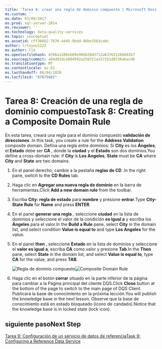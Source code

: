 ```yaml
---
title: 'Tarea 8: crear una regla de dominio compuesto | Microsoft Docs'
ms.custom: ''
ms.date: 03/09/2017
ms.prod: sql-server-2014
ms.reviewer: ''
ms.technology: data-quality-services
ms.topic: conceptual
ms.assetid: cff3b662-7876-4445-9bdd-96be35b3ca0c
author: lrtoyou1223
ms.author: lle
ms.openlocfilehash: 4766a1206eb09e98bb20d3712a63762126b682b7
ms.sourcegitcommit: ad4d92dce894592a259721a1571b1d8736abacdb
ms.translationtype: MT
ms.contentlocale: es-ES
ms.lasthandoff: 08/04/2020
ms.locfileid: "87675682"
---
```

# <a name="task-8-creating-a-composite-domain-rule"></a><span data-ttu-id="7684c-102">Tarea 8: Creación de una regla de dominio compuesto</span><span class="sxs-lookup"><span data-stu-id="7684c-102">Task 8: Creating a Composite Domain Rule</span></span>
  <span data-ttu-id="7684c-103">En esta tarea, creará una regla para el dominio compuesto **validación de direcciones** .</span><span class="sxs-lookup"><span data-stu-id="7684c-103">In this task, you create a rule for the **Address Validation** composite domain.</span></span> <span data-ttu-id="7684c-104">Defina una regla entre dominios: Si **City** es los **Ángeles**, el **Estado** debe ser **CA** , donde la **ciudad** y el **Estado** son dos dominios.</span><span class="sxs-lookup"><span data-stu-id="7684c-104">You define a cross-domain rule: if **City** is **Los Angeles**, **State** must be **CA** where **City** and **State** are two domains.</span></span>  
  
1.  <span data-ttu-id="7684c-105">En el panel derecho, cambie a la pestaña **reglas de CD** .</span><span class="sxs-lookup"><span data-stu-id="7684c-105">In the right pane, switch to the **CD Rules** tab.</span></span>  
  
2.  <span data-ttu-id="7684c-106">Haga clic en **Agregar una nueva regla de dominio** en la barra de herramientas.</span><span class="sxs-lookup"><span data-stu-id="7684c-106">Click **Add a new domain rule** from the toolbar.</span></span>  
  
3.  <span data-ttu-id="7684c-107">Escriba **City: regla de estado** para **nombre** y presione **entrar**.</span><span class="sxs-lookup"><span data-stu-id="7684c-107">Type **City-State Rule** for **Name** and press **ENTER**.</span></span>  
  
4.  <span data-ttu-id="7684c-108">En el panel **generar una regla** , seleccione **ciudad** en la lista de dominios y seleccione el valor de la condición **es igual a** y escriba los **Ángeles** para el valor.</span><span class="sxs-lookup"><span data-stu-id="7684c-108">In the **Build a Rule** pane, select **City** in the domain list, and select condition **Value is equal to** and type **Los Angeles** for the value.</span></span>  
  
5.  <span data-ttu-id="7684c-109">En el panel **then** , seleccione **Estado** en la lista de dominios y seleccione el **valor es igual a**, escriba **CA** como valor y presione **Tab**.</span><span class="sxs-lookup"><span data-stu-id="7684c-109">In the **Then** pane, select **State** in the domain list, and select **Value is equal to**, type **CA** for the value, and press **TAB**.</span></span>  
  
     <span data-ttu-id="7684c-110">![Regla de dominio compuesto](../../2014/tutorials/media/et-creatingacompositedomainrule.jpg "Regla de dominio compuesto")</span><span class="sxs-lookup"><span data-stu-id="7684c-110">![Composite Domain Rule](../../2014/tutorials/media/et-creatingacompositedomainrule.jpg "Composite Domain Rule")</span></span>  
  
6.  <span data-ttu-id="7684c-111">Haga clic en el botón **cerrar** situado en la parte inferior de la página para cambiar a la Página principal del cliente DQS.</span><span class="sxs-lookup"><span data-stu-id="7684c-111">Click **Close** button at the bottom of the page to switch to the main page of DQS Client.</span></span> <span data-ttu-id="7684c-112">Publicará la base de conocimiento en la próxima lección.</span><span class="sxs-lookup"><span data-stu-id="7684c-112">You will publish the knowledge base in the next lesson.</span></span> <span data-ttu-id="7684c-113">Observe que la base de conocimiento está en estado bloqueado (icono de candado).</span><span class="sxs-lookup"><span data-stu-id="7684c-113">Notice that the knowledge base is in locked state (lock icon).</span></span>  
  
## <a name="next-step"></a><span data-ttu-id="7684c-114">siguiente paso</span><span class="sxs-lookup"><span data-stu-id="7684c-114">Next Step</span></span>  
 [<span data-ttu-id="7684c-115">Tarea 9: Configuración de un servicio de datos de referencia</span><span class="sxs-lookup"><span data-stu-id="7684c-115">Task 9: Configuring a Reference Data Service</span></span>](../../2014/tutorials/task-9-configuring-a-reference-data-service.md)  
  
  
